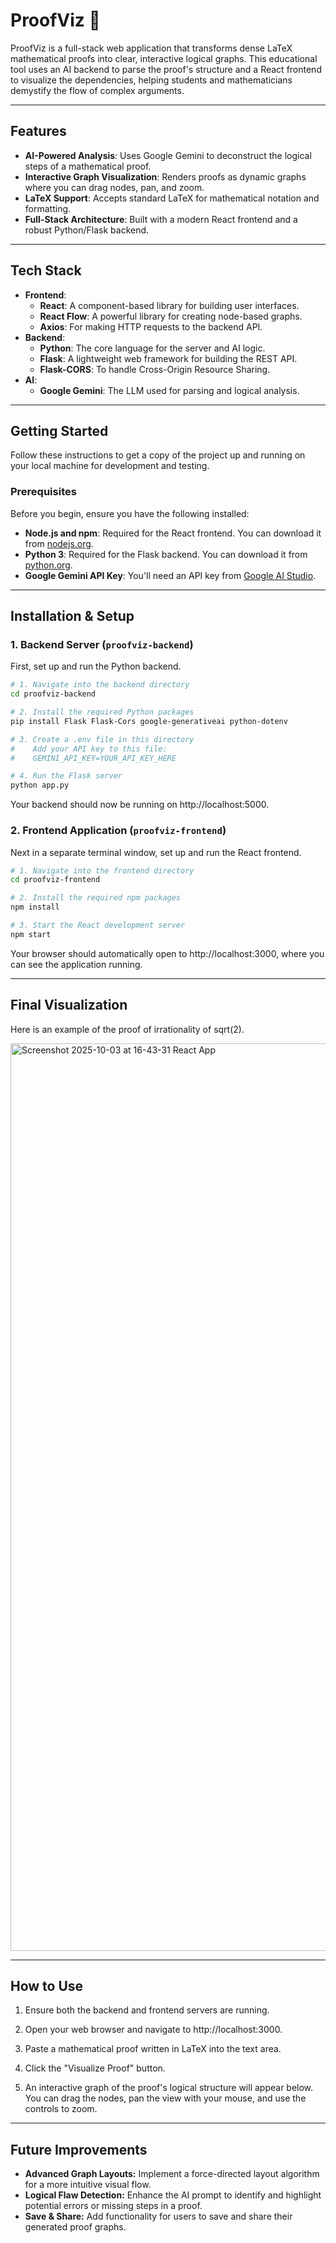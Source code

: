 # ProofViz 🔬

ProofViz is a full-stack web application that transforms dense LaTeX mathematical proofs into clear, interactive logical graphs. This educational tool uses an AI backend to parse the proof's structure and a React frontend to visualize the dependencies, helping students and mathematicians demystify the flow of complex arguments.



---

## Features

* **AI-Powered Analysis**: Uses Google Gemini to deconstruct the logical steps of a mathematical proof.
* **Interactive Graph Visualization**: Renders proofs as dynamic graphs where you can drag nodes, pan, and zoom.
* **LaTeX Support**: Accepts standard LaTeX for mathematical notation and formatting.
* **Full-Stack Architecture**: Built with a modern React frontend and a robust Python/Flask backend.

---

## Tech Stack

* **Frontend**:
    * **React**: A component-based library for building user interfaces.
    * **React Flow**: A powerful library for creating node-based graphs.
    * **Axios**: For making HTTP requests to the backend API.
* **Backend**:
    * **Python**: The core language for the server and AI logic.
    * **Flask**: A lightweight web framework for building the REST API.
    * **Flask-CORS**: To handle Cross-Origin Resource Sharing.
* **AI**:
    * **Google Gemini**: The LLM used for parsing and logical analysis.

---

## Getting Started

Follow these instructions to get a copy of the project up and running on your local machine for development and testing.

### **Prerequisites**

Before you begin, ensure you have the following installed:
* **Node.js and npm**: Required for the React frontend. You can download it from [nodejs.org](https://nodejs.org/).
* **Python 3**: Required for the Flask backend. You can download it from [python.org](https://python.org/).
* **Google Gemini API Key**: You'll need an API key from [Google AI Studio](https://aistudio.google.com/app/apikey).

---

## Installation & Setup

### **1. Backend Server (`proofviz-backend`)**

First, set up and run the Python backend.

```bash
# 1. Navigate into the backend directory
cd proofviz-backend

# 2. Install the required Python packages
pip install Flask Flask-Cors google-generativeai python-dotenv

# 3. Create a .env file in this directory
#    Add your API key to this file:
#    GEMINI_API_KEY=YOUR_API_KEY_HERE

# 4. Run the Flask server
python app.py
```
Your backend should now be running on http://localhost:5000.

### **2. Frontend Application (`proofviz-frontend`)**

Next in a separate terminal window, set up and run the React frontend.

```bash
# 1. Navigate into the frontend directory
cd proofviz-frontend

# 2. Install the required npm packages
npm install

# 3. Start the React development server
npm start
```
Your browser should automatically open to http://localhost:3000, where you can see the application running.

---
## Final Visualization
Here is an example of the proof of irrationality of sqrt(2).

<img width="1898" height="1452" alt="Screenshot 2025-10-03 at 16-43-31 React App" src="https://github.com/user-attachments/assets/b897edf3-b461-42c4-b174-69b49240e62d" />

---

## How to Use
1. Ensure both the backend and frontend servers are running.

2. Open your web browser and navigate to http://localhost:3000.

3. Paste a mathematical proof written in LaTeX into the text area.

4. Click the "Visualize Proof" button.

5. An interactive graph of the proof's logical structure will appear below. You can drag the nodes, pan the view with your mouse, and use the controls to zoom.

---

## Future Improvements

* **Advanced Graph Layouts:** Implement a force-directed layout algorithm for a more intuitive visual flow.
* **Logical Flaw Detection:** Enhance the AI prompt to identify and highlight potential errors or missing steps in a proof.
* **Save & Share:** Add functionality for users to save and share their generated proof graphs.
